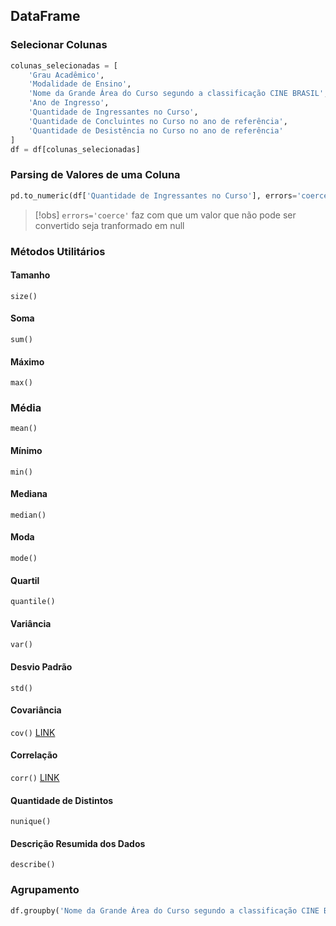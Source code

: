 ## DataFrame
### Selecionar Colunas
```py
colunas_selecionadas = [
    'Grau Acadêmico', 
    'Modalidade de Ensino', 
    'Nome da Grande Área do Curso segundo a classificação CINE BRASIL', 
    'Ano de Ingresso', 
    'Quantidade de Ingressantes no Curso', 
    'Quantidade de Concluintes no Curso no ano de referência', 
    'Quantidade de Desistência no Curso no ano de referência'
]
df = df[colunas_selecionadas]
```

### Parsing de Valores de uma Coluna
```py
pd.to_numeric(df['Quantidade de Ingressantes no Curso'], errors='coerce').astype('Int64')
```
>[!obs] `errors='coerce'` faz com que um valor que não pode ser convertido seja tranformado em null

### Métodos Utilitários
#### Tamanho 
`size()`
#### Soma
`sum()`
#### Máximo
`max()`
### Média
`mean()`
#### Mínimo
`min()`
#### Mediana
`median()`
#### Moda
`mode()`
#### Quartil
`quantile()`
#### Variância
`var()`
#### Desvio Padrão
`std()`
#### Covariância
`cov()`
[LINK](https://pandas.pydata.org/docs/reference/api/pandas.DataFrame.cov.html)
#### Correlação
`corr()`
[LINK](https://pandas.pydata.org/docs/reference/api/pandas.DataFrame.corr.html)
#### Quantidade de Distintos
`nunique()`
#### Descrição Resumida dos Dados
`describe()`
### Agrupamento
```py
df.groupby('Nome da Grande Área do Curso segundo a classificação CINE BRASIL')['Quantidade de Concluintes no Curso no ano de referência'].agg(lambda x: x.mode())
```